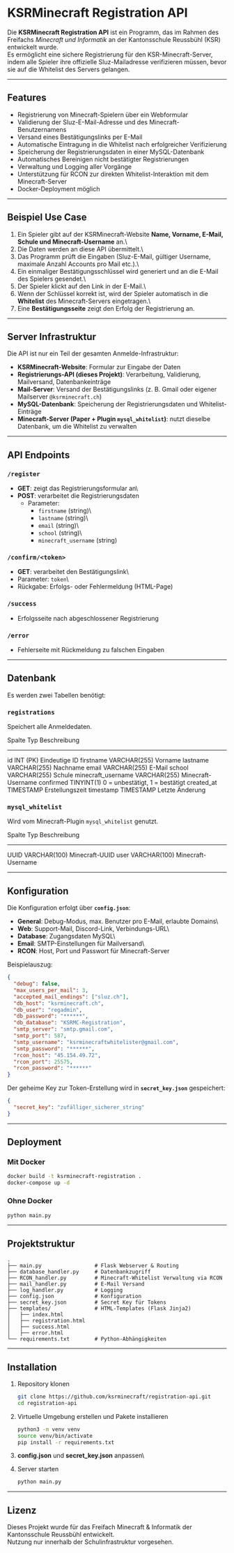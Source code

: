 # KSRMinecraft Registration API

Die **KSRMinecraft Registration API** ist ein Programm, das im Rahmen
des Freifachs *Minecraft und Informatik* an der Kantonsschule Reussbühl
(KSR) entwickelt wurde.\
Es ermöglicht eine sichere Registrierung für den KSR-Minecraft-Server,
indem alle Spieler ihre offizielle Sluz-Mailadresse verifizieren müssen,
bevor sie auf die Whitelist des Servers gelangen.

------------------------------------------------------------------------

## Features

-   Registrierung von Minecraft-Spielern über ein Webformular
-   Validierung der Sluz-E-Mail-Adresse und des Minecraft-Benutzernamens
-   Versand eines Bestätigungslinks per E-Mail
-   Automatische Eintragung in die Whitelist nach erfolgreicher
    Verifizierung
-   Speicherung der Registrierungsdaten in einer MySQL-Datenbank
-   Automatisches Bereinigen nicht bestätigter Registrierungen
-   Verwaltung und Logging aller Vorgänge
-   Unterstützung für RCON zur direkten Whitelist-Interaktion mit dem
    Minecraft-Server
-   Docker-Deployment möglich

------------------------------------------------------------------------

## Beispiel Use Case

1.  Ein Spieler gibt auf der KSRMinecraft-Website **Name, Vorname,
    E-Mail, Schule und Minecraft-Username** an.\
2.  Die Daten werden an diese API übermittelt.\
3.  Das Programm prüft die Eingaben (Sluz-E-Mail, gültiger Username,
    maximale Anzahl Accounts pro Mail etc.).\
4.  Ein einmaliger Bestätigungsschlüssel wird generiert und an die
    E-Mail des Spielers gesendet.\
5.  Der Spieler klickt auf den Link in der E-Mail.\
6.  Wenn der Schlüssel korrekt ist, wird der Spieler automatisch in die
    **Whitelist** des Minecraft-Servers eingetragen.\
7.  Eine **Bestätigungsseite** zeigt den Erfolg der Registrierung an.

------------------------------------------------------------------------

## Server Infrastruktur

Die API ist nur ein Teil der gesamten Anmelde-Infrastruktur:

-   **KSRMinecraft-Website**: Formular zur Eingabe der Daten
-   **Registrierungs-API (dieses Projekt)**: Verarbeitung, Validierung,
    Mailversand, Datenbankeinträge
-   **Mail-Server**: Versand der Bestätigungslinks (z. B. Gmail oder
    eigener Mailserver `@ksrminecraft.ch`)
-   **MySQL-Datenbank**: Speicherung der Registrierungsdaten und
    Whitelist-Einträge
-   **Minecraft-Server (Paper + Plugin `mysql_whitelist`)**: nutzt
    dieselbe Datenbank, um die Whitelist zu verwalten

------------------------------------------------------------------------

## API Endpoints

### `/register`

-   **GET**: zeigt das Registrierungsformular an\
-   **POST**: verarbeitet die Registrierungsdaten
    -   Parameter:
        -   `firstname` (string)\
        -   `lastname` (string)\
        -   `email` (string)\
        -   `school` (string)\
        -   `minecraft_username` (string)

### `/confirm/<token>`

-   **GET**: verarbeitet den Bestätigungslink\
-   Parameter: `token`\
-   Rückgabe: Erfolgs- oder Fehlermeldung (HTML-Page)

### `/success`

-   Erfolgsseite nach abgeschlossener Registrierung

### `/error`

-   Fehlerseite mit Rückmeldung zu falschen Eingaben

------------------------------------------------------------------------

## Datenbank

Es werden zwei Tabellen benötigt:

### `registrations`

Speichert alle Anmeldedaten.

  Spalte               Typ            Beschreibung
  -------------------- -------------- --------------------------------
  id                   INT (PK)       Eindeutige ID
  firstname            VARCHAR(255)   Vorname
  lastname             VARCHAR(255)   Nachname
  email                VARCHAR(255)   E-Mail
  school               VARCHAR(255)   Schule
  minecraft_username   VARCHAR(255)   Minecraft-Username
  confirmed            TINYINT(1)     0 = unbestätigt, 1 = bestätigt
  created_at           TIMESTAMP      Erstellungszeit
  timestamp            TIMESTAMP      Letzte Änderung

### `mysql_whitelist`

Wird vom Minecraft-Plugin `mysql_whitelist` genutzt.

  Spalte   Typ            Beschreibung
  -------- -------------- --------------------
  UUID     VARCHAR(100)   Minecraft-UUID
  user     VARCHAR(100)   Minecraft-Username

------------------------------------------------------------------------

## Konfiguration

Die Konfiguration erfolgt über **`config.json`**:

-   **General**: Debug-Modus, max. Benutzer pro E-Mail, erlaubte
    Domains\
-   **Web**: Support-Mail, Discord-Link, Verbindungs-URL\
-   **Database**: Zugangsdaten MySQL\
-   **Email**: SMTP-Einstellungen für Mailversand\
-   **RCON**: Host, Port und Passwort für Minecraft-Server

Beispielauszug:

``` json
{
  "debug": false,
  "max_users_per_mail": 3,
  "accepted_mail_endings": ["sluz.ch"],
  "db_host": "ksrminecraft.ch",
  "db_user": "regadmin",
  "db_password": "******",
  "db_database": "KSRMC-Registration",
  "smtp_server": "smtp.gmail.com",
  "smtp_port": 587,
  "smtp_username": "ksrminecraftwhitelister@gmail.com",
  "smtp_password": "******",
  "rcon_host": "45.154.49.72",
  "rcon_port": 25575,
  "rcon_password": "******"
}
```

Der geheime Key zur Token-Erstellung wird in **`secret_key.json`**
gespeichert:

``` json
{
  "secret_key": "zufälliger_sicherer_string"
}
```

------------------------------------------------------------------------

## Deployment

### Mit Docker

``` bash
docker build -t ksrminecraft-registration .
docker-compose up -d
```

### Ohne Docker

``` bash
python main.py
```

------------------------------------------------------------------------

## Projektstruktur

    .
    ├── main.py                 # Flask Webserver & Routing
    ├── database_handler.py     # Datenbankzugriff
    ├── RCON_handler.py         # Minecraft-Whitelist Verwaltung via RCON
    ├── mail_handler.py         # E-Mail Versand
    ├── log_handler.py          # Logging
    ├── config.json             # Konfiguration
    ├── secret_key.json         # Secret Key für Tokens
    ├── templates/              # HTML-Templates (Flask Jinja2)
    │   ├── index.html
    │   ├── registration.html
    │   ├── success.html
    │   ├── error.html
    └── requirements.txt        # Python-Abhängigkeiten

------------------------------------------------------------------------

## Installation

1.  Repository klonen

    ``` bash
    git clone https://github.com/ksrminecraft/registration-api.git
    cd registration-api
    ```

2.  Virtuelle Umgebung erstellen und Pakete installieren

    ``` bash
    python3 -m venv venv
    source venv/bin/activate
    pip install -r requirements.txt
    ```

3.  **config.json** und **secret_key.json** anpassen\

4.  Server starten

    ``` bash
    python main.py
    ```

------------------------------------------------------------------------

## Lizenz

Dieses Projekt wurde für das Freifach Minecraft & Informatik der
Kantonsschule Reussbühl entwickelt.\
Nutzung nur innerhalb der Schulinfrastruktur vorgesehen.
